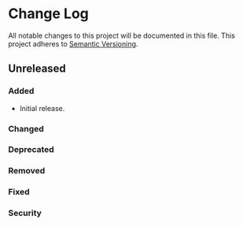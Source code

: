 # Change Log
All notable changes to this project will be documented in this file.
This project adheres to [Semantic Versioning](http://semver.org/).

## Unreleased
### Added
* Initial release. 
### Changed 
### Deprecated 
### Removed 
### Fixed 
### Security 
